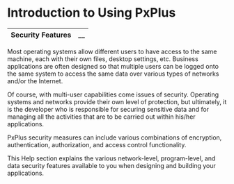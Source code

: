 # Introduction to Using PxPlus

**Security Features** |  **__**  
---|---  
  
Most operating systems allow different users to have access to the same machine, each with their own files, desktop settings, etc. Business applications are often designed so that multiple users can be logged onto the same system to access the same data over various types of networks and/or the Internet.

Of course, with multi-user capabilities come issues of security. Operating systems and networks provide their own level of protection, but ultimately, it is the developer who is responsible for securing sensitive data and for managing all the activities that are to be carried out within his/her applications.

PxPlus security measures can include various combinations of encryption, authentication, authorization, and access control functionality.

This Help section explains the various network-level, program-level, and data security features available to you when designing and building your applications.
